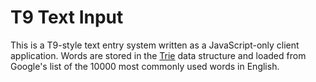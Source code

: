 # T9 Text Input

This is a T9-style text entry system written as a JavaScript-only client application. Words are stored in the [Trie](http://en.wikipedia.org/wiki/Trie) data structure and loaded from Google's list of the 10000 most commonly used words in English.